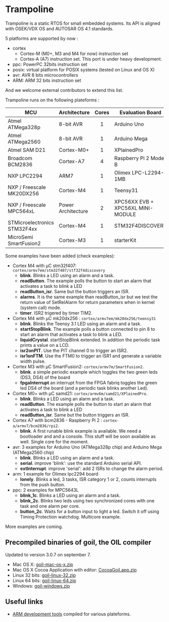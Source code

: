 # Trampoline

Trampoline is a static RTOS for small embedded systems.
Its API is aligned with OSEK/VDX OS and AUTOSAR OS 4.1 standards.

5 platforms are supported by now :

* cortex
  * Cortex-M (M0+, M3 and M4 for now) instruction set
  * Cortex-A (A7) instruction set. This port is under heavy development.
* ppc: PowerPC 32bits instruction set
* posix: virtual platform for POSIX systems (tested on Linux and OS X)
* avr: AVR 8 bits microcontrollers
* ARM: ARM 32 bits instruction set

And we welcome external contributors to extend this list.

Trampoline runs on the following plateforms :

| MCU                          | Architecture       | Cores | Evaluation Board                  |
|------------------------------|--------------------|:-----:|-----------------------------------|
| Atmel ATMega328p             | 8-bit AVR          | 1     | Arduino Uno                       |
| Atmel ATMega2560             | 8-bit AVR          | 1     | Arduino Mega                      |
| Atmel SAM D21                | Cortex-M0+         | 1     | XPlainedPro                       |
| Broadcom BCM2836             | Cortex-A7          | 4     | Raspberry Pi 2 Model B            |
| NXP LPC2294                  | ARM7               | 1     | Olimex LPC-L2294-1MB              |
| NXP / Freescale MK20DX256    | Cortex-M4          | 1     | Teensy31                          |
| NXP / Freescale MPC564xL     | Power Architecture | 2     | XPC56XX EVB + XPC56XL MINI-MODULE |
| STMicroelectronics STM32F4xx | Cortex-M4          | 1     | STM32F4DISCOVERY                  |
| MicroSemi SmartFusion2       | Cortex-M3          | 1     | starterKit                        |

Some examples have been added (check examples):

* Cortex M4 with µC stm32f407: `cortex/armv7em/stm32f407/stf32f4discovery`
  * **blink**. Blinks a LED using an alarm and a task.
  * **readButton**. The example polls the button to start an alarm that activates a task to blink a LED
  * **readButton_isr**. Same but the button triggers an ISR.
  * **alarms**. It is the same example than readButton_isr but we test the return value of SetRelAlarm for return parameters when in kernel (system call) mode.
  * **timer**. ISR2 trigered by timer TIM2.
* Cortex M4 with µC mk20dx256 : `cortex/armv7em/mk20dx256/teensy31`
  * **blink**. Blinks the Teensy 3.1 LED using an alarm and a task.
  * **startStopBlink**. The example polls a button connected to pin 8 to start an alarm that activates a task to blink a LED.
  * **liquidCrystal**. startStopBlink extended. In addition the periodic task prints a value on a LCD.
  * **isr2onPIT**. Use the PIT channel 0 to trigger an ISR2.
  * **isr1onFTM**. Use the FTM0 to trigger an ISR1 and generate a variable width pulse.
* Cortex M3 with µC SmartFusion2: `cortex/armv7m/SmartFusion2`.
  * **blink**. a simple periodic example which toggles the two green leds (DS3, DS4) of the board
  * **fpgaInterrupt** an interrupt from the FPGA fabriq toggles the green led DS4 of the board (and a periodic task blinks another Led).
* Cortex M0+ with µC samd21: `cortex/armv6m/samd21/XPlainedPro`.
  * **blink**. Blinks a LED using an alarm and a task.
  * **readButton**. The example polls the button to start an alarm that activates a task to blink a LED
  * **readButton_isr**. Same but the button triggers an ISR.
* Cortex A7 with bcm2836 - Raspberry Pi 2 : `cortex-a/armv7/bcm2836/rpi2`.
  * **blink**. A first runable blink example is available. We need a bootloader and and a console. This stuff will be soon available as well. Single core for the moment.
* avr: 3 examples for Arduino Uno (ATMega328p chip) and Arduino Mega (ATMega2560 chip)
  * **blink**. Blinks a LED using an alarm and a task.
  * **serial**. improve 'blink': use the standard Arduino serial API.
  * **extInterrupt**. improve 'serial': add 2 ISRs to change the alarm period.
* arm: 1 example for Olimex lpc2294 board
  * **lonely**. Blinks a led, 3 tasks, ISR category 1 or 2, counts interrupts from the push button.
* ppc: 2 examples for MPC5643L
  * **blink_1c**. Blinks a LED using an alarm and a task.
  * **blink_2c**. Blinks two leds using two synchronized cores with one task and one alarm per core.
  * **button_2c**. Waits for a button input to light a led. Switch it off using Timing Protection watchdog. Multicore example.

More examples are coming.

## Precompiled binaries of goil, the OIL compiler

Updated to version 3.0.7 on september 7.

* Mac OS X: [goil-mac-os-x.zip](http://trampoline.rts-software.org/bin/goil-mac-os-x.zip)
* Mac OS X Cocoa Application with editor: [CocoaGoil.app.zip](http://trampoline.rts-software.org/bin/CocoaGoil.app.zip)
* Linux 32 bits: [goil-linux-32.zip](http://trampoline.rts-software.org/bin/goil-linux-32.zip)
* Linux 64 bits: [goil-linux-64.zip](http://trampoline.rts-software.org/bin/goil-linux-64.zip)
* Windows: [goil-windows.zip](http://trampoline.rts-software.org/bin/goil-windows.zip)

## Useful links

* [ARM development tools](https://launchpad.net/gcc-arm-embedded) compiled for various plateforms.
